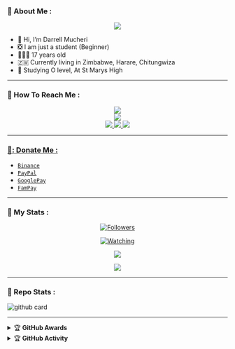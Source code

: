 ### :rocket: About Me :

<p align="center">
  <img src="(https://i.postimg.cc/zfJQ3900/headmaster1.jpg)">
</p>

- 👋 Hi, I’m Darrell Mucheri
- ❎ I am just a student (Beginner)
- 👨🏻‍🦱 17 years old
- 🇿🇼 Currently living in Zimbabwe, Harare, Chitungwiza
- 🌱 Studying O level, At St Marys High

---

### :unicorn: How To Reach Me :
<p align="center">
<a href="https://youtube.com/@DGXeon"><img src="https://img.shields.io/badge/YouTube-ff0000?style=for-the-badge&logo=youtube&logoColor=ff000000&link=https://youtube.com/@DGXeon" /><br>
<a href="https://whatsapp.com/channel/0029VaG9VfPKWEKk1rxTQD20"><img src="https://img.shields.io/badge/WhatsApp Channel-25D366?style=for-the-badge&logo=whatsapp&logoColor=white&link=https://whatsapp.com/channel/0029VaG9VfPKWEKk1rxTQD20" /><br>
<a href="https://t.me/xeonbotinc"><img src="https://img.shields.io/badge/Telegram-00FFFF?style=for-the-badge&logo=telegram&logoColor=white" />
<a href="https://chat.whatsapp.com/Kjm8rnDFcpb04gQNSTbW2d"><img src="https://img.shields.io/badge/WhatsApp Group-25D366?style=for-the-badge&logo=whatsapp&logoColor=white" />
<a href="https://www.instagram.com/unicorn_xeon13?igsh=MzNlNGNkZWQ4Mg=="><img src="https://img.shields.io/badge/Instagram-A020F0?style=for-the-badge&logo=instagram&logoColor=white" />
</p>

---

### 🚀: Donate Me :

- [`Binance`](https://)
- [`PayPal`](https://www.paypal.me/)
- [`GooglePay`](https://)
- [`FamPay`](mmm)

---

### :unicorn: My Stats :
<p align="center"><a href="https://github.com/MrFr3nk/followers"><img title="Followers" src="https://img.shields.io/github/followers/MrFr3nk?color=red&style=flat-square"></a></p>
<p align="center"><a href="https://komarev.com/ghpvc/?username=MrFr3nk&color=blue&style=flat-square&label=Profile+Views"><img title="Watching" src="https://komarev.com/ghpvc/?username=MrFr3nk&color=green&style=flat-square&label=Profile+View"></a>
</p>
<p align="center"><a href="https://github.com/MrFr3nk"><img src="https://github-readme-stats.vercel.app/api?username=MrFr3nk&show_icons=true&theme=radical"></a></p>
<p align="center"><a href="https://github.com/MrFr3nk"><img src="https://github-readme-stats.vercel.app/api/top-langs/?username=MrFr3nk&theme=radical&layout=compact"></a></p>

---

### :unicorn: Repo Stats : 
![github card](https://github-readme-stats.vercel.app/api/pin/?username=MrFr3nk&repo=CheemsBot-MD4&theme=radical)

---

<details>
    <summary>&#127942 <b>GitHub Awards</b></summary><br/>

![Github Trophy](https://github-profile-trophy.vercel.app/?username=MrFr3nk)

</details>

<details>
    <summary>&#127942 <b>GitHub Activity</b></summary><br/>

![Metrics](https://metrics.lecoq.io/MrFr3nk?template=classic&repositories.forks=true&languages=1&languages.colors=github&languages.threshold=0%25&config.timezone=Asia%2FKolkata)

</details> 

<!---
DxTku is a ✨ special ✨ repository because its `README.md` (this file) appears on your GitHub profile.
You can click the Preview link to take a look at your changes.
--->
